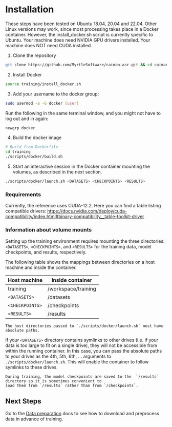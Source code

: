 # Installation <a name="install"></a>

These steps have been tested on Ubuntu 18.04, 20.04 and 22.04.
Other Linux versions may work, since most processing takes place in a Docker container.
However, the install_docker.sh script is currently specific to Ubuntu.
Your machine does need NVIDIA GPU drivers installed.
Your machine does NOT need CUDA installed.

1. Clone the repository

```bash
git clone https://github.com/MyrtleSoftware/caiman-asr.git && cd caiman-asr
```

2. Install Docker

```bash
source training/install_docker.sh
```

3. Add your username to the docker group:

```bash
sudo usermod -a -G docker [user]
```

   Run the following in the same terminal window, and you might not have to log out and in again:

```bash
newgrp docker
```

4. Build the docker image

```bash
# Build from Dockerfile
cd training
./scripts/docker/build.sh
```

5. Start an interactive session in the Docker container mounting the volumes, as described in the next section.

```bash
./scripts/docker/launch.sh <DATASETS> <CHECKPOINTS> <RESULTS>
```


### Requirements

Currently, the reference uses CUDA-12.2.
Here you can find a table listing compatible drivers: <https://docs.nvidia.com/deploy/cuda-compatibility/index.html#binary-compatibility__table-toolkit-driver>

### Information about volume mounts

Setting up the training environment requires mounting the three directories:
`<DATASETS>`, `<CHECKPOINTS>`, and `<RESULTS>` for the training data, model checkpoints, and results, respectively.

The following table shows the mappings between directories on a host machine and inside the container.

| **Host machine** | **Inside container** |
| ------------------- | -----------------|
| training | /workspace/training |
| `<DATASETS>` | /datasets |
| `<CHECKPOINTS>` | /checkpoints |
| `<RESULTS>` | /results |


```admonish
The host directories passed to `./scripts/docker/launch.sh` must have absolute paths.
```

If your `<DATASETS>` directory contains symlinks to other drives (i.e. if your data is too large to fit on a single drive),
they will not be accessible from within the running container. In this case, you can pass the absolute paths to your drives
as the 4th, 5th, 6th, ... arguments to `./scripts/docker/launch.sh`.
This will enable the container to follow symlinks to these drives.

```admonish
During training, the model checkpoints are saved to the  `/results` directory so it is sometimes convenient to
load them from `/results` rather than from `/checkpoints`.
```

## Next Steps

Go to the [Data preparation](data_preparation.md) docs to see how to download and preprocess data in advance of training.

